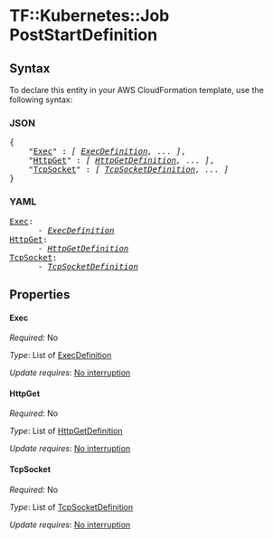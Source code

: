 # TF::Kubernetes::Job PostStartDefinition

## Syntax

To declare this entity in your AWS CloudFormation template, use the following syntax:

### JSON

<pre>
{
    "<a href="#exec" title="Exec">Exec</a>" : <i>[ <a href="execdefinition.md">ExecDefinition</a>, ... ]</i>,
    "<a href="#httpget" title="HttpGet">HttpGet</a>" : <i>[ <a href="httpgetdefinition.md">HttpGetDefinition</a>, ... ]</i>,
    "<a href="#tcpsocket" title="TcpSocket">TcpSocket</a>" : <i>[ <a href="tcpsocketdefinition.md">TcpSocketDefinition</a>, ... ]</i>
}
</pre>

### YAML

<pre>
<a href="#exec" title="Exec">Exec</a>: <i>
      - <a href="execdefinition.md">ExecDefinition</a></i>
<a href="#httpget" title="HttpGet">HttpGet</a>: <i>
      - <a href="httpgetdefinition.md">HttpGetDefinition</a></i>
<a href="#tcpsocket" title="TcpSocket">TcpSocket</a>: <i>
      - <a href="tcpsocketdefinition.md">TcpSocketDefinition</a></i>
</pre>

## Properties

#### Exec

_Required_: No

_Type_: List of <a href="execdefinition.md">ExecDefinition</a>

_Update requires_: [No interruption](https://docs.aws.amazon.com/AWSCloudFormation/latest/UserGuide/using-cfn-updating-stacks-update-behaviors.html#update-no-interrupt)

#### HttpGet

_Required_: No

_Type_: List of <a href="httpgetdefinition.md">HttpGetDefinition</a>

_Update requires_: [No interruption](https://docs.aws.amazon.com/AWSCloudFormation/latest/UserGuide/using-cfn-updating-stacks-update-behaviors.html#update-no-interrupt)

#### TcpSocket

_Required_: No

_Type_: List of <a href="tcpsocketdefinition.md">TcpSocketDefinition</a>

_Update requires_: [No interruption](https://docs.aws.amazon.com/AWSCloudFormation/latest/UserGuide/using-cfn-updating-stacks-update-behaviors.html#update-no-interrupt)

